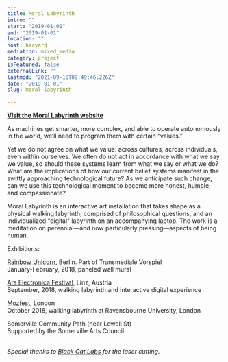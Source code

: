 ```yaml
---
title: Moral Labyrinth
intro: ""
start: "2019-01-01"
end: "2019-01-01"
location: ""
host: harvard
mediation: mixed_media
category: project
isFeatured: false
externalLink: ""
lastmod: "2021-09-16T09:49:46.226Z"
date: "2019-01-01"
slug: moral-labyrinth

---
```

**[Visit the Moral Labyrinth website](https://morallabyrinth.com)**


As machines get smarter, more complex, and able to operate autonomously in the world, we’ll need to program them with certain “values.”

Yet we do not agree on what we value: across cultures, across individuals, even within ourselves. We often do not act in accordance with what we say we value, so should these systems learn from what we say or what we do? What are the implications of how our current belief systems manifest in the swiftly approaching technological future? As we anticipate such change, can we use this technological moment to become more honest, humble, and compassionate?

Moral Labyrinth is an interactive art installation that takes shape as a physical walking labyrinth, comprised of philosophical questions, and an individualized “digital” labyrinth on an accompanying laptop. The work is a meditation on perennial—and now particularly pressing—aspects of being human. 

Exhibitions:

[Rainbow Unicorn](https://rainbow-unicorn.com/#gallery), Berlin. Part of Transmediale Vorspiel<br />
January-February, 2018, paneled wall mural

[Ars Electronica Festival](https://ars.electronica.art/error/en/), Linz, Austria<br />
September, 2018, walking labyrinth and interactive digital experience

[Mozfest](https://mozillafestival.org/), London<br />
October 2018, walking labyrinth at Ravensbourne University, London

Somerville Community Path (near Lowell St)<br />
Supported by the Somerville Arts Council
<br /><br />


*Special thanks to [Black Cat Labs](https://www.blackcatlabs.xyz/) for the laser cutting.*